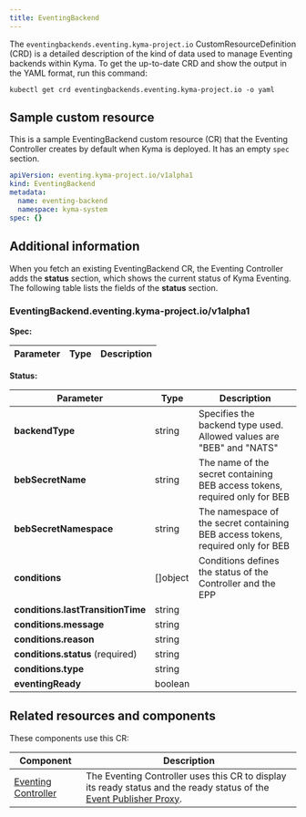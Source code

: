```yaml
---
title: EventingBackend
---
```


The `eventingbackends.eventing.kyma-project.io` CustomResourceDefinition (CRD) is a detailed description of the kind of data used to manage Eventing backends within Kyma. To get the up-to-date CRD and show the output in the YAML format, run this command:

```shell
kubectl get crd eventingbackends.eventing.kyma-project.io -o yaml
```

## Sample custom resource

This is a sample EventingBackend custom resource (CR) that the Eventing Controller creates by default when Kyma is deployed. It has an empty `spec` section.

```yaml
apiVersion: eventing.kyma-project.io/v1alpha1
kind: EventingBackend
metadata:
  name: eventing-backend
  namespace: kyma-system
spec: {}
```

## Additional information

When you fetch an existing EventingBackend CR, the Eventing Controller adds the **status** section, which shows the current status of Kyma Eventing. The following table lists the fields of the **status** section.

<!-- TABLE-START -->
### EventingBackend.eventing.kyma-project.io/v1alpha1

**Spec:**

| Parameter | Type | Description |
| ---- | ----------- | ---- |

**Status:**

| Parameter | Type | Description |
| ---- | ----------- | ---- |
| **backendType**  | string | Specifies the backend type used. Allowed values are "BEB" and "NATS" |
| **bebSecretName**  | string | The name of the secret containing BEB access tokens, required only for BEB |
| **bebSecretNamespace**  | string | The namespace of the secret containing BEB access tokens, required only for BEB |
| **conditions**  | \[\]object | Conditions defines the status of the Controller and the EPP |
| **conditions.lastTransitionTime**  | string |  |
| **conditions.message**  | string |  |
| **conditions.reason**  | string |  |
| **conditions.status** (required) | string |  |
| **conditions.type**  | string |  |
| **eventingReady**  | boolean |  |

<!-- TABLE-END -->

## Related resources and components

These components use this CR:

| Component           | Description                                                                                                  |
| ------------------- | ------------------------------------------------------------------------------------------------------------ |
| [Eventing Controller](../00-architecture/evnt-01-architecture.md#eventing-controller) | The Eventing Controller uses this CR to display its ready status and the ready status of the [Event Publisher Proxy](../00-architecture/evnt-01-architecture.md#event-publisher-proxy). |

